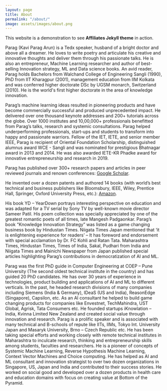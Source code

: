 ```yaml
---
layout: page
title: About
permalink: "/about/"
image: assets/images/about.png
---
```


This website is a demonstration to see **Affiliates Jekyll theme** in action. 

Parag (Kavi Parag Arun) is a Tedx speaker, husband of a bright doctor and above all a dreamer. He loves to write poetry and articulate his creative and innovative thoughts and deliver them through his passionate talks. He is also an entrepreneur, Machine Learning researcher and author of best-selling Innovation strategy, ML and Data science books. An avid reader, Parag holds Bachelors from Walchand College of Engineering Sangli (1990), PhD from IIT Kharagpur (2001), management education from IIM Kolkata and was conferred higher doctorate DSc by UGSM monarch, Switzerland (2010). He is the world's first higher doctorate in the area of knowledge innovation.

Parag’s machine learning ideas resulted in pioneering products and have become commercially successful and produced unprecedented impact. He delivered over one thousand keynote addresses and 200+ tutorials across the globe. Over 1000 institutes and 10,00,000+ professionals benefitted from Parag’s talks, research and systemic consultations. Parag helped underperforming professionals, start-ups and students to transform into happy and passionate warriors. Fellow of the IET, IETE, and senior member IEEE, Parag is recipient of Oriental Foundation Scholarship, distinguished alumnus award WCE - Sangli and was nominated for prestigious Bhatnagar award in 2013 and 2014. He was also awarded IETE-KR Phadke award for innovative entrepreneurship and research in 2019. 

Parag has published over 300+ research papers and articles in peer reviewed journals and renown conferences: [Google Scholar](https://scholar.google.co.in/citations?user=dvi_iwEAAAAJ&hl=en). 

He invented over a dozen patents and authored 14 books (with world’s best technical and business publishers like Bloomsbury, IEEE, Wiley, Prentice Hall, Springer, Oxford University Press, etc.): [Amazon](https://www.amazon.in/Parag-Kulkarni/e/B002U66T7K). 

His book YD – YearDown portrays interesting perspective on education and was adapted for a TV serial by Sony TV by well-known movie director Sameer Patil. His poem collection was specially appreciated by one of the greatest romantic poets of all times, late Mangesh Padgaonkar. Parag’s book “Knowledge Innovation Strategy” was listed as a game changing business book by Hindustan Times. Niigata Times Japan mentioned that ‘it is enlightening experience for readers’ – It has foreword and endorsement with special acclamation by Dr. FC Kohli and Ratan Tata. Maharashtra Times, Hindustan Times, Times of India, Sakal, Pudhari from India and Niigata Times and Mainichi Newspaper from Japan published special articles highlighting Parag’s contributions in democratization of AI and ML.

Parag was the first PhD guide in Computer Engineering at COEP – Pune University (The second oldest technical institute in the country) and has guided 20 PhD candidates. He has over 30 years of experience in technologies, product building and applications of AI and ML to different verticals. In the past, he headed research divisions of many companies including Siemens (India & Germany), IDeaS (US and India), ReasonEdge (Singapore), Capsilon, etc.  As an AI consultant he helped to build game changing products for companies like Envestnet, TechMahindra, UST Global, Agrisk, Tata Consumers etc. He founded startups iKnowlation – India, Kvinna Limited New Zealand and created social value through innovation and research. Parag is a prolific speaker and is associated with many technical and B-schools of repute like IITs, IIMs, Tokyo Int. University Japan and Masaryk University, Brno – Czech Republic etc. He has been taking special efforts and working closely with remote technical institutes in Maharashtra to inculcate research, thinking and entrepreneurship skills among students, faculties and researchers. He is a pioneer of concepts of Systemic Machine Learning, Reverse Hypothesis Machine Learning, Context Vector Machines and Choice computing. He has helped as AI and ML consultant and innovation strategist to over two dozen organizations in Singapore, US, Japan and India and contributed to their success stories. He worked on social good and developed over a dozen products in health care and education domains with focus on creating value at Bottom of the Pyramid.


